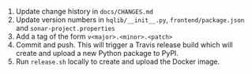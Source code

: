 1. Update change history in `docs/CHANGES.md`
1. Update version numbers in `hqlib/__init__.py`, `frontend/package.json` and  `sonar-project.properties`
1. Add a tag of the form `v<major>.<minor>.<patch>`
1. Commit and push. This will trigger a Travis release build which will create and upload a new Python package to PyPI.
1. Run `release.sh` locally to create and upload the Docker image.
